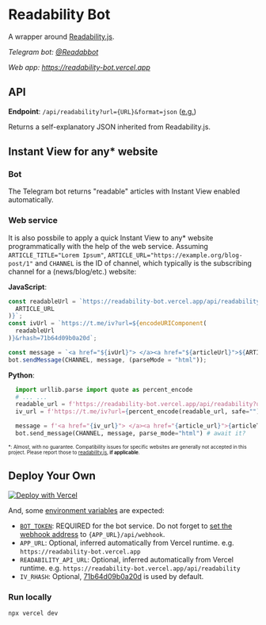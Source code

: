 # Readability Bot

A wrapper around [Readability.js](https://github.com/mozilla/readability).

_Telegram bot: [@Readabbot](https://t.me/readabbot)_

_Web app: https://readability-bot.vercel.app_

## API

**Endpoint**: `/api/readability?url={URL}&format=json` ([e.g.](https://readability-bot.vercel.app/api/readability?url=https%3A%2F%2Fwww.zaobao.com%2Fnews%2Fchina%2Fstory20211002-1199284&format=json))

Returns a self-explanatory JSON inherited from Readability.js.

## Instant View for any\* website

### Bot

The Telegram bot returns "readable" articles with Instant View enabled automatically.

### Web service

It is also possbile to apply a quick Instant View to any\* website programmatically with the help of the web service.
Assuming `ARTICLE_TITLE="Lorem Ipsum"`, `ARTICLE_URL="https://example.org/blog-post/1"` and `CHANNEL` is the ID of channel, which typically is the subscribing channel for a (news/blog/etc.) website:

**JavaScript**:

```js
const readableUrl = `https://readability-bot.vercel.app/api/readability?url=${encodeURIComponent(
  ARTICLE_URL
)}`;
const ivUrl = `https://t.me/iv?url=${encodeURIComponent(
  readableUrl
)}&rhash=71b64d09b0a20d`;

const message = `<a href="${ivUrl}"> </a><a href="${articleUrl}">${ARTICLE_TITLE}</a>`;
bot.sendMessage(CHANNEL, message, (parseMode = "html"));
```

**Python**:

```py
  import urllib.parse import quote as percent_encode
  # ... ...
  readable_url = f'https://readability-bot.vercel.app/api/readability?url={percent_encode(ARTICLE_URL, safe="")}';
  iv_url = f'https://t.me/iv?url={percent_encode(readable_url, safe="")}&rhash=71b64d09b0a20d';

  message = f'<a href="{iv_url}"> </a><a href="{article_url}">{articleTitle}</a>';
  bot.send_message(CHANNEL, message, parse_mode="html") # await it?
```

<sup><sub>\*: Almost, with no guarantee. Compatibility issues for specific websites are generally not accepted in this project. Please report those to [readability.js](https://github.com/mozilla/readability), **if applicable**.</sub></sup>

## Deploy Your Own

[![Deploy with Vercel](https://vercel.com/button)](https://vercel.com/new/clone?repository-url=https://github.com/gowee/readability-bot&template=svelte)

And, some [environment variables](https://vercel.com/docs/concepts/projects/environment-variables) are expected:
- [`BOT_TOKEN`](https://core.telegram.org/bots/features#botfather): REQUIRED for the bot service. Do not forget to [set the webhook address](https://core.telegram.org/bots/webhooks#how-do-i-set-a-webhook-for-either-type) to `{APP_URL}/api/webhook`.
- `APP_URL`: Optional, inferred automatically from Vercel runtime. e.g. `https://readability-bot.vercel.app`
- `READABILITY_API_URL`: Optional, inferred automatically from Vercel runtime. e.g. `https://readability-bot.vercel.app/api/readability`
- `IV_RHASH`: Optional, [71b64d09b0a20d](rules.iv) is used by default.

### Run locally
`npx vercel dev`
